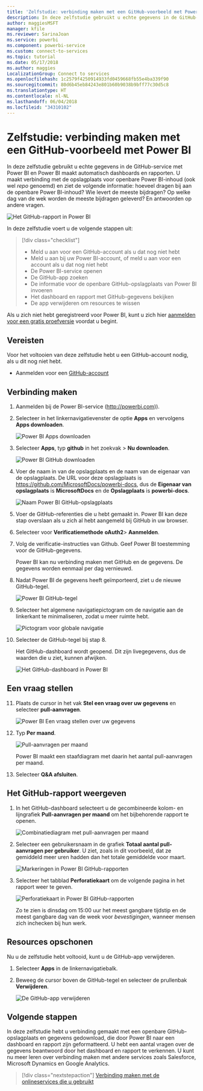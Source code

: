 ```yaml
---
title: 'Zelfstudie: verbinding maken met een GitHub-voorbeeld met Power BI'
description: In deze zelfstudie gebruikt u echte gegevens in de GitHub-service met Power BI en Power BI maakt automatisch dashboards en rapporten.
author: maggiesMSFT
manager: kfile
ms.reviewer: SarinaJoan
ms.service: powerbi
ms.component: powerbi-service
ms.custom: connect-to-services
ms.topic: tutorial
ms.date: 05/17/2018
ms.author: maggies
LocalizationGroup: Connect to services
ms.openlocfilehash: 1c2579f4250914933fd0459668fb55e4ba339f90
ms.sourcegitcommit: 80d6b45eb84243e801b60b9038b9bff77c30d5c8
ms.translationtype: HT
ms.contentlocale: nl-NL
ms.lasthandoff: 06/04/2018
ms.locfileid: "34310102"
---
```

# <a name="tutorial-connect-to-a-github-sample-with-power-bi"></a>Zelfstudie: verbinding maken met een GitHub-voorbeeld met Power BI
In deze zelfstudie gebruikt u echte gegevens in de GitHub-service met Power BI en Power BI maakt automatisch dashboards en rapporten. U maakt verbinding met de opslagplaats voor openbare Power BI-inhoud (ook wel *repo* genoemd) en ziet de volgende informatie: hoeveel dragen bij aan de openbare Power BI-inhoud? Wie levert de meeste bijdragen? Op welke dag van de wek worden de meeste bijdragen geleverd? En antwoorden op andere vragen. 

![Het GitHub-rapport in Power BI](media/service-tutorial-connect-to-github/power-bi-github-app-tutorial-punch-card.png)

In deze zelfstudie voert u de volgende stappen uit:

> [!div class="checklist"]
> * Meld u aan voor een GitHub-account als u dat nog niet hebt 
> * Meld u aan bij uw Power BI-account, of meld u aan voor een account als u dat nog niet hebt
> * De Power BI-service openen
> * De GitHub-app zoeken
> * De informatie voor de openbare GitHub-opslagplaats van Power BI invoeren
> * Het dashboard en rapport met GitHub-gegevens bekijken
> * De app verwijderen om resources te wissen

Als u zich niet hebt geregistreerd voor Power BI, kunt u zich hier [aanmelden voor een gratis proefversie](https://app.powerbi.com/signupredirect?pbi_source=web) voordat u begint.

## <a name="prerequisites"></a>Vereisten

Voor het voltooien van deze zelfstudie hebt u een GitHub-account nodig, als u dit nog niet hebt. 

- Aanmelden voor een [GitHub-account](https://docs.microsoft.com/contribute/get-started-setup-github)


## <a name="how-to-connect"></a>Verbinding maken
1. Aanmelden bij de Power BI-service (http://powerbi.com)). 
2. Selecteer in het linkernavigatievenster de optie **Apps** en vervolgens **Apps downloaden**.
   
   ![Power BI Apps downloaden](media/service-tutorial-connect-to-github/power-bi-github-app-tutorial.png) 

3. Selecteer **Apps**, typ **github** in het zoekvak > **Nu downloaden**.
   
   ![Power BI GitHub downloaden](media/service-tutorial-connect-to-github/power-bi-github-app-tutorial-get-it-now.png) 

4. Voer de naam in van de opslagplaats en de naam van de eigenaar van de opslagplaats. De URL voor deze opslagplaats is https://github.com/MicrosoftDocs/powerbi-docs, dus de **Eigenaar van opslagplaats** is **MicrosoftDocs** en de **Opslagplaats** is **powerbi-docs**. 
   
    ![Naam Power BI GitHub-opslagplaats](media/service-tutorial-connect-to-github/power-bi-github-app-tutorial-repo-name.png)

5. Voer de GitHub-referenties die u hebt gemaakt in. Power BI kan deze stap overslaan als u zich al hebt aangemeld bij GitHub in uw browser. 

6. Selecteer voor **Verificatiemethode** **oAuth2**\> **Aanmelden**.

7. Volg de verificatie-instructies van Github. Geef Power BI toestemming voor de GitHub-gegevens.
   
   Power BI kan nu verbinding maken met GitHub en de gegevens.  De gegevens worden eenmaal per dag vernieuwd.

8. Nadat Power BI de gegevens heeft geïmporteerd, ziet u de nieuwe GitHub-tegel. 
 
   ![Power BI GitHub-tegel](media/service-tutorial-connect-to-github/power-bi-github-app-tutorial-tile.png) 

8. Selecteer het algemene navigatiepictogram om de navigatie aan de linkerkant te minimaliseren, zodat u meer ruimte hebt.

    ![Pictogram voor globale navigatie](media/service-tutorial-connect-to-github/power-bi-global-navigation-icon.png)

10. Selecteer de GitHub-tegel bij stap 8. 
    
    Het GitHub-dashboard wordt geopend. Dit zijn livegegevens, dus de waarden die u ziet, kunnen afwijken.

    ![Het GitHub-dashboard in Power BI](media/service-tutorial-connect-to-github/power-bi-github-app-tutorial-dashboard.png)

    

## <a name="ask-a-question"></a>Een vraag stellen

11. Plaats de cursor in het vak **Stel een vraag over uw gegevens** en selecteer **pull-aanvragen**. 

    ![Power BI Een vraag stellen over uw gegevens](media/service-tutorial-connect-to-github/power-bi-github-app-tutorial-ask-question.png)

12. Typ **Per maand**.
 
    ![Pull-aanvragen per maand](media/service-tutorial-connect-to-github/power-bi-github-app-tutorial-ask-question-by-month.png)

     Power BI maakt een staafdiagram met daarin het aantal pull-aanvragen per maand.

13. Selecteer **Q&A afsluiten**.

## <a name="view-the-github-report"></a>Het GitHub-rapport weergeven 

1. In het GitHub-dashboard selecteert u de gecombineerde kolom- en lijngrafiek **Pull-aanvragen per maand** om het bijbehorende rapport te openen.

    ![Combinatiediagram met pull-aanvragen per maand](media/service-tutorial-connect-to-github/power-bi-github-app-tutorial-pull-requests-combo-chart.png)

2. Selecteer een gebruikersnaam in de grafiek **Totaal aantal pull-aanvragen per gebruiker**. U ziet, zoals in dit voorbeeld, dat ze gemiddeld meer uren hadden dan het totale gemiddelde voor maart.

    ![Markeringen in Power BI GitHub-rapporten](media/service-tutorial-connect-to-github/power-bi-github-app-tutorial-report-highlight.png)

3. Selecteer het tabblad **Perforatiekaart** om de volgende pagina in het rapport weer te geven. 
 
    ![Perforatiekaart in Power BI GitHub-rapporten](media/service-tutorial-connect-to-github/power-bi-github-app-tutorial-tues-3pm.png)

    Zo te zien is dinsdag om 15:00 uur het meest gangbare tijdstip en de meest gangbare dag van de week voor *bevestigingen*, wanneer mensen zich inchecken bij hun werk.

## <a name="clean-up-resources"></a>Resources opschonen

Nu u de zelfstudie hebt voltooid, kunt u de GitHub-app verwijderen. 

1. Selecteer **Apps** in de linkernavigatiebalk.
2. Beweeg de cursor boven de GitHub-tegel en selecteer de prullenbak **Verwijderen**.

    ![De GitHub-app verwijderen](media/service-tutorial-connect-to-github/power-bi-github-app-tutorial-delete.png)

## <a name="next-steps"></a>Volgende stappen

In deze zelfstudie hebt u verbinding gemaakt met een openbare GitHub-opslagplaats en gegevens gedownload, die door Power BI naar een dashboard en rapport zijn geformatteerd. U hebt een aantal vragen over de gegevens beantwoord door het dashboard en rapport te verkennen. U kunt nu meer leren over verbinding maken met andere services zoals Salesforce, Microsoft Dynamics en Google Analytics. 
 
> [!div class="nextstepaction"]
> [Verbinding maken met de onlineservices die u gebruikt](./service-connect-to-services.md)


